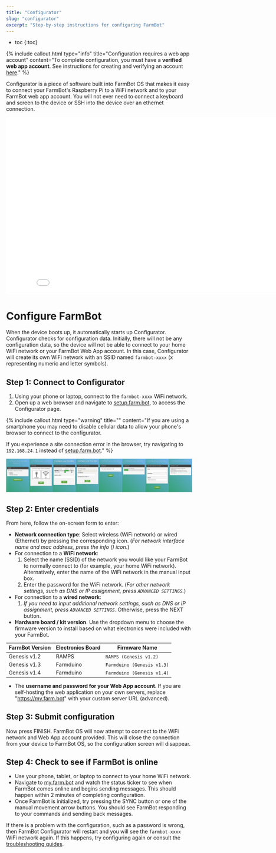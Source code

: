 ```yaml
---
title: "Configurator"
slug: "configurator"
excerpt: "Step-by-step instructions for configuring FarmBot"
---
```


* toc
{:toc}


{%
include callout.html
type="info"
title="Configuration requires a web app account"
content="To complete configuration, you must have a **verified web app account**. See instructions for creating and verifying an account [here](https://software.farm.bot/docs/the-farmbot-web-app#section-registration)."
%}

Configurator is a piece of software built into FarmBot OS that makes it easy to connect your FarmBot's Raspberry Pi to a WiFi network and to your FarmBot web app account. You will not ever need to connect a keyboard and screen to the device or SSH into the device over an ethernet connection.

<iframe class="embedly-embed" src="//cdn.embedly.com/widgets/media.html?src=https%3A%2F%2Fwww.youtube.com%2Fembed%2Fvideoseries%3Flist%3DPLMhsMRlKjcNIYlDKDdKvPQuHqBjjS1ZGc&url=http%3A%2F%2Fwww.youtube.com%2Fwatch%3Fv%3DQu3hTC74Cyk&image=https%3A%2F%2Fi.ytimg.com%2Fvi%2FQu3hTC74Cyk%2Fhqdefault.jpg&key=f2aa6fc3595946d0afc3d76cbbd25dc3&type=text%2Fhtml&schema=youtube" width="854" height="480" scrolling="no" frameborder="0" allowfullscreen></iframe>



# Configure FarmBot

When the device boots up, it automatically starts up Configurator. Configurator checks for configuration data. Initially, there will not be any configuration data, so the device will not be able to connect to your home WiFi network or your FarmBot Web App account. In this case, Configurator will create its own WiFi network with an SSID named `farmbot-xxxx` (x representing numeric and letter symbols).

## Step 1: Connect to Configurator
1. Using your phone or laptop, connect to the `farmbot-xxxx` WiFi network.
2. Open up a web browser and navigate to [setup.farm.bot](http://setup.farm.bot), to access the Configurator page.

{%
include callout.html
type="warning"
title=""
content="If you are using a smartphone you may need to disable cellular data to allow your phone's browser to connect to the configurator.

If you experience a site connection error in the browser, try navigating to `192.168.24.1` instead of [setup.farm.bot](http://setup.farm.bot)."
%}



![v6.4.1_configurator.png](v6.4.1_configurator.png)

## Step 2: Enter credentials
From here, follow the on-screen form to enter:
 * **Network connection type**: Select wireless (WiFi network) or wired (Ethernet) by pressing the corresponding icon. (_For network interface name and mac address, press the info (<span class="fa fa-info-circle"></span>) icon_.)
  * For connection to a **WiFi network**:
    1. Select the name (SSID) of the network you would like your FarmBot to normally connect to (for example, your home WiFi network). Alternatively, enter the name of the WiFi network in the manual input box.
    2. Enter the password for the WiFi network. (_For other network settings, such as DNS or IP assignment, press `ADVANCED SETTINGS`._)
  * For connection to a **wired network**:
    1. _If you need to input additional network settings, such as DNS or IP assignment, press `ADVANCED SETTINGS`._ Otherwise, press the <span class="fb-button fb-green">NEXT</span> button.
 * **Hardware board / kit version**. Use the dropdown menu to choose the firmware version to install based on what electronics were included with your FarmBot.

|FarmBot Version               |Electronics Board             |Firmware Name                 |
|------------------------------|------------------------------|------------------------------|
|Genesis v1.2                  |RAMPS                         |`RAMPS (Genesis v1.2)`
|Genesis v1.3                  |Farmduino                     |`Farmduino (Genesis v1.3)`
|Genesis v1.4                  |Farmduino                     |`Farmduino (Genesis v1.4)`

 * The **username and password for your Web App account**. If you are self-hosting the web application on your own servers, replace "https://my.farm.bot" with your custom server URL (advanced).

## Step 3: Submit configuration
Now press <span class="fb-button fb-green">FINISH</span>. FarmBot OS will now attempt to connect to the WiFi network and Web App account provided. This will close the connection from your device to FarmBot OS, so the configuration screen will disappear.

## Step 4: Check to see if FarmBot is online
* Use your phone, tablet, or laptop to connect to your home WiFi network.
* Navigate to [my.farm.bot](https://my.farm.bot) and watch the status ticker to see when FarmBot comes online and begins sending messages. This should happen within 2 minutes of completing configuration.
* Once FarmBot is initialized, try pressing the <span class="fb-button fb-yellow">SYNC</span> button or one of the manual movement arrow buttons. You should see FarmBot responding to your commands and sending back messages.

If there is a problem with the configuration, such as a password is wrong, then FarmBot Configurator will restart and you will see the `farmbot-xxxx` WiFi network again. If this happens, try configuring again or consult the [troubleshooting guides](https://software.farm.bot/docs/troubleshooting).
